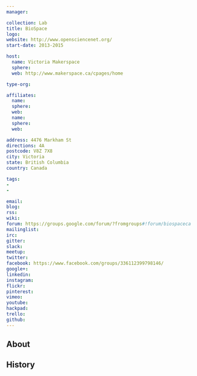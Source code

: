 ```yaml
---
manager:

collection: Lab
title: BioSpace
logo:
website: http://www.opensciencenet.org/
start-date: 2013-2015

host:
  name: Victoria Makerspace
  sphere:
  web: http://www.makerspace.ca/cpages/home

type-org:

affiliates:
  name:
  sphere:
  web:
  name:
  sphere:
  web:

address: 4476 Markham St
directions: 4A
postcode: V8Z 7X8
city: Victoria
state: British Columbia
country: Canada

tags:
-
-

email:
blog:
rss:
wiki:
forum: https://groups.google.com/forum/?fromgroups#!forum/biospaceca
mailinglist:
irc:
gitter:
slack:
meetup:
twitter:
facebook: https://www.facebook.com/groups/336112399798146/
google+:
linkedin:
instagram:
flickr:
pinterest:
vimeo:
youtube:
hackpad:
trello:
github:
---
```


## About

## History
